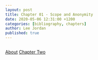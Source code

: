 ```yaml
---
layout: post
title: Chapter 01 - Scope and Anonymity
date: 2020-05-06 12:31:00 +1200
categories: [bibliography, chapters]
author: Lee Jordan
published: true
---
```


<h2></h2>

<div class="pagination">
    <a class="pagination-item older" href="https://single.geraldleejordan.com/about/">About</a>
      <a class="pagination-item newer" href="https://single.geraldleejordan.com/chapter-02/">Chapter Two</a>
</div>
